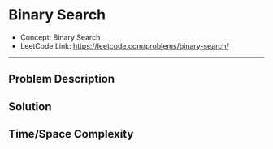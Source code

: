 # Binary Search

- Concept: Binary Search
- LeetCode Link: https://leetcode.com/problems/binary-search/

---

## Problem Description

## Solution

## Time/Space Complexity


